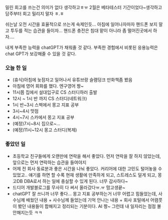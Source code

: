 밀린 회고를 쓰는건 의미가 없다 생각하고ㅎㅠ 2월은 베타테스터 기간이었다~생각하고 담주부터 회고 밀리지 말자 ㅎ.ㅎ

쉬는날 오전 시간을 효율적으로 쓰는게 숙제인듯... 아침에 일어나자마자 핸드폰 보지 말고 투두를 적는 습관을 들이자... 핸드폰 충전은 침대 맡이 아니라 좀 떨어진곳에서 하자....

내게 부족한 능력을 chatGPT가 채워줄 것 같다. 부족한 경험에서 비롯된 응용능력은 chat GPT가 보강해줄 수 있을 것 같다.
### 오늘 한 일
- (휴식)아침에 늦잠자고 일어나서 유튜브랑 슬램덩크 만화책좀 봤음
- 아침에 영어 회화를 했다. 엔구영어 짱~
- 11시쯤 집에서 설대입구로 CS 스터디하러 출발
- 12시 ~ 1시 반 까지 CS 스터디(네트워크)
- 1시 반~3시 스벅에서 몽고 지표 공부
- 3시~4시 맛점
- 4시~7시 스카에서 몽고 지표 공부
- (예정)7시~8시 집으로~...
- (예정)11시~12시 몽고 스터디(복제)

### 좋았던 일
- 초등학교 친구들에게 오랜만에 연락을 해서 좋았다. 먼저 연락을 잘 하지 않았는데, 앞으로는 먼저 연락하는 습관을 들여야지
- 어제 전 회사 동료분과 좋은 시간을 나눠 좋았다. 커리어에 대한 고민도 털어놓을 수 있었고.. 얘기를 하면 할 수록 현재 생활에 만족하게 되고, 스트레스도 덜게 되고, 몽고DB DBA로서 하는 일에 충실할 수 있게 된다. 너무 감사하다~
- 드디어 개발블로그를 무사히 다 써서 올라갔다ㅠ.ㅠ 맘고생끝~
- chatGPT 잘 쓰니까 너무 좋다... 몽고 지표 공부하는거 너무 어렵고 힘들었는데, 사수님께 배웠던 내용 + 사수님께 들었는데 기억 안나는 내용 + 회사 포털에서 어렴풋이 봤던 내용들이 합해지고 정리되는 기분이다. AI 짱~ 그런데 내 일자리는 점점 불안해지는듯 ㅋㅋ
